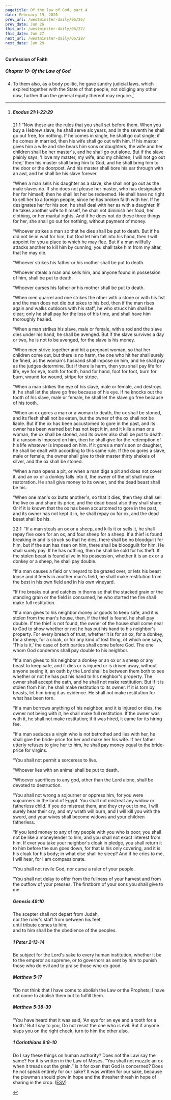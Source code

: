 ```yaml
---
pagetitle: Of the law of God, part 4
date: February 19, 2020
prev_url: /westminster-daily/06/26/
prev_date: Jun 26
this_url: /westminster-daily/06/27/
this_date: Jun 27
next_url: /westminster-daily/06/28/
next_date: Jun 28
---
```


#### Confession of Faith

##### Chapter 19: Of the Law of God

4. To them also, as a body politic, he gave sundry judicial laws, which expired together with the State of that people; not obliging any other now, further than the general equity thereof may require.[^fnref:wcf1]

[^fnref:wcf1]: <div class="esv"><h5>Exodus 21:1-22:29</h5> <div class="esv-text"> <p id="p02021001.04-1"><span class="chapter-num" id="v02021001-1">21:1&nbsp;</span>&#8220;Now these are the rules that you shall set before them. When you buy a Hebrew slave, he shall serve six years, and in the seventh he shall go out free, for nothing. If he comes in single, he shall go out single; if he comes in married, then his wife shall go out with him. If his master gives him a wife and she bears him sons or daughters, the wife and her children shall be her master's, and he shall go out alone. But if the slave plainly says, &#8216;I love my master, my wife, and my children; I will not go out free,&#8217; then his master shall bring him to God, and he shall bring him to the door or the doorpost. And his master shall bore his ear through with an awl, and he shall be his slave forever.</p>  <p id="p02021007.01-1">&#8220;When a man sells his daughter as a slave, she shall not go out as the male slaves do. If she does not please her master, who has designated her for himself, then he shall let her be redeemed. He shall have no right to sell her to a foreign people, since he has broken faith with her. If he designates her for his son, he shall deal with her as with a daughter. If he takes another wife to himself, he shall not diminish her food, her clothing, or her marital rights. And if he does not do these three things for her, she shall go out for nothing, without payment of money.</p>  <p id="p02021012.01-1">&#8220;Whoever strikes a man so that he dies shall be put to death. But if he did not lie in wait for him, but God let him fall into his hand, then I will appoint for you a place to which he may flee. But if a man willfully attacks another to kill him by cunning, you shall take him from my altar, that he may die.</p>  <p id="p02021015.01-1">&#8220;Whoever strikes his father or his mother shall be put to death.</p>  <p id="p02021016.01-1">&#8220;Whoever steals a man and sells him, and anyone found in possession of him, shall be put to death.</p>  <p id="p02021017.01-1">&#8220;Whoever curses his father or his mother shall be put to death.</p>  <p id="p02021018.01-1">&#8220;When men quarrel and one strikes the other with a stone or with his fist and the man does not die but takes to his bed, then if the man rises again and walks outdoors with his staff, he who struck him shall be clear; only he shall pay for the loss of his time, and shall have him thoroughly healed.</p>  <p id="p02021020.01-1">&#8220;When a man strikes his slave, male or female, with a rod and the slave dies under his hand, he shall be avenged. But if the slave survives a day or two, he is not to be avenged, for the slave is his money.</p>  <p id="p02021022.01-1">&#8220;When men strive together and hit a pregnant woman, so that her children come out, but there is no harm, the one who hit her shall surely be fined, as the woman's husband shall impose on him, and he shall pay as the judges determine. But if there is harm, then you shall pay life for life, eye for eye, tooth for tooth, hand for hand, foot for foot, burn for burn, wound for wound, stripe for stripe.</p>  <p id="p02021026.01-1">&#8220;When a man strikes the eye of his slave, male or female, and destroys it, he shall let the slave go free because of his eye. If he knocks out the tooth of his slave, male or female, he shall let the slave go free because of his tooth.</p>  <p id="p02021028.01-1">&#8220;When an ox gores a man or a woman to death, the ox shall be stoned, and its flesh shall not be eaten, but the owner of the ox shall not be liable. But if the ox has been accustomed to gore in the past, and its owner has been warned but has not kept it in, and it kills a man or a woman, the ox shall be stoned, and its owner also shall be put to death. If a ransom is imposed on him, then he shall give for the redemption of his life whatever is imposed on him. If it gores a man's son or daughter, he shall be dealt with according to this same rule. If the ox gores a slave, male or female, the owner shall give to their master thirty shekels of silver, and the ox shall be stoned.</p>   <p id="p02021033.04-1">&#8220;When a man opens a pit, or when a man digs a pit and does not cover it, and an ox or a donkey falls into it, the owner of the pit shall make restoration. He shall give money to its owner, and the dead beast shall be his.</p>  <p id="p02021035.01-1">&#8220;When one man's ox butts another's, so that it dies, then they shall sell the live ox and share its price, and the dead beast also they shall share. Or if it is known that the ox has been accustomed to gore in the past, and its owner has not kept it in, he shall repay ox for ox, and the dead beast shall be his.</p>  <p id="p02022001.01-1"><span class="chapter-num" id="v02022001-1">22:1&nbsp;</span> &#8220;If a man steals an ox or a sheep, and kills it or sells it, he shall repay five oxen for an ox, and four sheep for a sheep.  If a thief is found breaking in and is struck so that he dies, there shall be no bloodguilt for him, but if the sun has risen on him, there shall be bloodguilt for him. He shall surely pay. If he has nothing, then he shall be sold for his theft. If the stolen beast is found alive in his possession, whether it is an ox or a donkey or a sheep, he shall pay double.</p>  <p id="p02022005.01-1">&#8220;If a man causes a field or vineyard to be grazed over, or lets his beast loose and it feeds in another man's field, he shall make restitution from the best in his own field and in his own vineyard.</p>  <p id="p02022006.01-1">&#8220;If fire breaks out and catches in thorns so that the stacked grain or the standing grain or the field is consumed, he who started the fire shall make full restitution.</p>  <p id="p02022007.01-1">&#8220;If a man gives to his neighbor money or goods to keep safe, and it is stolen from the man's house, then, if the thief is found, he shall pay double. If the thief is not found, the owner of the house shall come near to God to show whether or not he has put his hand to his neighbor's property. For every breach of trust, whether it is for an ox, for a donkey, for a sheep, for a cloak, or for any kind of lost thing, of which one says, &#8216;This is it,&#8217; the case of both parties shall come before God. The one whom God condemns shall pay double to his neighbor.</p>  <p id="p02022010.01-1">&#8220;If a man gives to his neighbor a donkey or an ox or a sheep or any beast to keep safe, and it dies or is injured or is driven away, without anyone seeing it, an oath by the <span class="small-caps">Lord</span> shall be between them both to see whether or not he has put his hand to his neighbor's property. The owner shall accept the oath, and he shall not make restitution. But if it is stolen from him, he shall make restitution to its owner. If it is torn by beasts, let him bring it as evidence. He shall not make restitution for what has been torn.</p>  <p id="p02022014.01-1">&#8220;If a man borrows anything of his neighbor, and it is injured or dies, the owner not being with it, he shall make full restitution. If the owner was with it, he shall not make restitution; if it was hired, it came for its hiring fee.</p>   <p id="p02022016.05-1">&#8220;If a man seduces a virgin who is not betrothed and lies with her, he shall give the bride-price for her and make her his wife. If her father utterly refuses to give her to him, he shall pay money equal to the bride-price for virgins.</p>  <p id="p02022018.01-1">&#8220;You shall not permit a sorceress to live.</p>  <p id="p02022019.01-1">&#8220;Whoever lies with an animal shall be put to death.</p>  <p id="p02022020.01-1">&#8220;Whoever sacrifices to any god, other than the <span class="small-caps">Lord</span> alone, shall be devoted to destruction.</p>  <p id="p02022021.01-1">&#8220;You shall not wrong a sojourner or oppress him, for you were sojourners in the land of Egypt. You shall not mistreat any widow or fatherless child. If you do mistreat them, and they cry out to me, I will surely hear their cry, and my wrath will burn, and I will kill you with the sword, and your wives shall become widows and your children fatherless.</p>  <p id="p02022025.01-1">&#8220;If you lend money to any of my people with you who is poor, you shall not be like a moneylender to him, and you shall not exact interest from him. If ever you take your neighbor's cloak in pledge, you shall return it to him before the sun goes down, for that is his only covering, and it is his cloak for his body; in what else shall he sleep? And if he cries to me, I will hear, for I am compassionate.</p>  <p id="p02022028.01-1">&#8220;You shall not revile God, nor curse a ruler of your people.</p>  <p id="p02022029.01-1">&#8220;You shall not delay to offer from the fullness of your harvest and from the outflow of your presses. The firstborn of your sons you shall give to me.</p> </div><h5>Genesis 49:10</h5> <div class="esv-text"><div class="block-indent"> <p class="line-group" id="p01049010.01-2">The scepter shall not depart from Judah,<br /> <span class="indent"></span>nor the ruler's staff from between his feet,<br /> until tribute comes to him;<br /> <span class="indent"></span>and to him shall be the obedience of the peoples.</p> </div> </div><h5>1 Peter 2:13-14</h5> <div class="esv-text"> <p id="p60002013.04-3">Be subject for the Lord's sake to every human institution, whether it be to the emperor as supreme, or to governors as sent by him to punish those who do evil and to praise those who do good.</p> </div><h5>Matthew 5:17</h5> <div class="esv-text"> <p id="p40005017.07-4"><span class="woc">&#8220;Do not think that I have come to abolish the Law or the Prophets; I have not come to abolish them but to fulfill them.</span></p> </div><h5>Matthew 5:38-39</h5> <div class="esv-text"> <p id="p40005038.02-5"><span class="woc">&#8220;You have heard that it was said, &#8216;An eye for an eye and a tooth for a tooth.&#8217;</span> <span class="woc">But I say to you, Do not resist the one who is evil. But if anyone slaps you on the right cheek, turn to him the other also.</span></p> </div><h5>1 Corinthians 9:8-10</h5> <div class="esv-text"><p id="p46009008.01-6">Do I say these things on human authority? Does not the Law say the same? For it is written in the Law of Moses, &#8220;You shall not muzzle an ox when it treads out the grain.&#8221; Is it for oxen that God is concerned? Does he not speak entirely for our sake? It was written for our sake, because the plowman should plow in hope and the thresher thresh in hope of sharing in the crop.  (<a href="http://www.esv.org" class="copyright">ESV</a>)</p> </div> </div>

